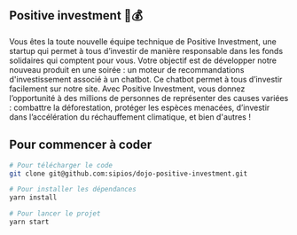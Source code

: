 ## Positive investment 🌱💰

Vous êtes la toute nouvelle équipe technique de Positive Investment, une startup qui permet à tous d’investir de manière responsable dans les fonds solidaires qui comptent pour vous. Votre objectif est de développer notre nouveau produit en une soirée : un moteur de recommandations d'investissement associé à un chatbot. Ce chatbot permet à tous d’investir facilement sur notre site.
Avec Positive Investment, vous donnez l’opportunité à des millions de personnes de représenter des causes variées : combattre la déforestation, protéger les espèces menacées, d’investir dans l’accélération du réchauffement climatique, et bien d'autres !

## Pour commencer à coder 

```bash
# Pour télécharger le code
git clone git@github.com:sipios/dojo-positive-investment.git

# Pour installer les dépendances
yarn install

# Pour lancer le projet
yarn start
```
